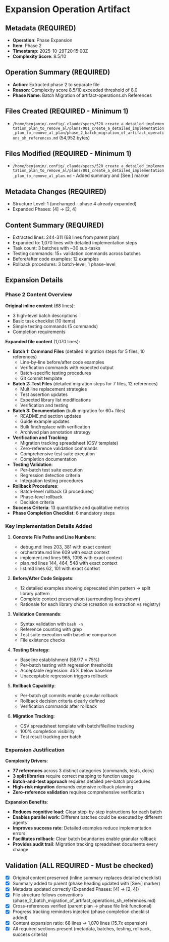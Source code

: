 # Expansion Operation Artifact

## Metadata (REQUIRED)
- **Operation**: Phase Expansion
- **Item**: Phase 2
- **Timestamp**: 2025-10-29T20:15:00Z
- **Complexity Score**: 8.5/10

## Operation Summary (REQUIRED)
- **Action**: Extracted phase 2 to separate file
- **Reason**: Complexity score 8.5/10 exceeded threshold of 8.0
- **Phase Name**: Batch Migration of artifact-operations.sh References

## Files Created (REQUIRED - Minimum 1)
- `/home/benjamin/.config/.claude/specs/528_create_a_detailed_implementation_plan_to_remove_al/plans/001_create_a_detailed_implementation_plan_to_remove_al_plan/phase_2_batch_migration_of_artifact_operations_sh_references.md` (54,952 bytes)

## Files Modified (REQUIRED - Minimum 1)
- `/home/benjamin/.config/.claude/specs/528_create_a_detailed_implementation_plan_to_remove_al/plans/001_create_a_detailed_implementation_plan_to_remove_al_plan.md` - Added summary and [See:] marker

## Metadata Changes (REQUIRED)
- Structure Level: 1 (unchanged - phase 4 already expanded)
- Expanded Phases: [4] → [2, 4]

## Content Summary (REQUIRED)
- Extracted lines: 244-311 (68 lines from parent plan)
- Expanded to: 1,070 lines with detailed implementation steps
- Task count: 3 batches with ~30 sub-tasks
- Testing commands: 15+ validation commands across batches
- Before/after code examples: 12 examples
- Rollback procedures: 3 batch-level, 1 phase-level

## Expansion Details

### Phase 2 Content Overview
**Original inline content** (68 lines):
- 3 high-level batch descriptions
- Basic task checklist (10 items)
- Simple testing commands (5 commands)
- Completion requirements

**Expanded file content** (1,070 lines):
- **Batch 1: Command Files** (detailed migration steps for 5 files, 10 references)
  - Line-by-line before/after code examples
  - Verification commands with expected output
  - Batch-specific testing procedures
  - Git commit template
- **Batch 2: Test Files** (detailed migration steps for 7 files, 12 references)
  - Multiline replacement strategies
  - Test assertion updates
  - Expected library list modifications
  - Verification and testing
- **Batch 3: Documentation** (bulk migration for 60+ files)
  - README.md section updates
  - Guide example updates
  - Bulk find/replace with verification
  - Archived plan annotation strategy
- **Verification and Tracking**:
  - Migration tracking spreadsheet (CSV template)
  - Zero-reference validation commands
  - Comprehensive test suite execution
  - Completion documentation
- **Testing Validation**:
  - Per-batch test suite execution
  - Regression detection criteria
  - Integration testing procedures
- **Rollback Procedures**:
  - Batch-level rollback (3 procedures)
  - Phase-level rollback
  - Decision criteria
- **Success Criteria**: 13 quantitative and qualitative metrics
- **Phase Completion Checklist**: 6 mandatory steps

### Key Implementation Details Added

1. **Concrete File Paths and Line Numbers**:
   - debug.md lines 203, 381 with exact context
   - orchestrate.md line 609 with exact context
   - implement.md lines 965, 1098 with exact context
   - plan.md lines 144, 464, 548 with exact context
   - list.md lines 62, 101 with exact context

2. **Before/After Code Snippets**:
   - 12 detailed examples showing deprecated shim pattern → split library pattern
   - Complete context preservation (surrounding lines shown)
   - Rationale for each library choice (creation vs extraction vs registry)

3. **Validation Commands**:
   - Syntax validation with `bash -n`
   - Reference counting with grep
   - Test suite execution with baseline comparison
   - File existence checks

4. **Testing Strategy**:
   - Baseline establishment (58/77 = 75%)
   - Per-batch testing with regression thresholds
   - Acceptable regression: ≤5% below baseline
   - Unacceptable regression triggers rollback

5. **Rollback Capability**:
   - Per-batch git commits enable granular rollback
   - Rollback decision criteria clearly defined
   - Verification commands after rollback

6. **Migration Tracking**:
   - CSV spreadsheet template with batch/file/line tracking
   - 100% completion visibility
   - Test result tracking per batch

### Expansion Justification

**Complexity Drivers**:
- **77 references** across 3 distinct categories (commands, tests, docs)
- **3 split libraries** require correct mapping to function usage
- **Batch-and-test approach** requires detailed per-batch procedures
- **High-risk migration** demands extensive rollback planning
- **Zero-reference validation** requires comprehensive verification

**Expansion Benefits**:
- **Reduces cognitive load**: Clear step-by-step instructions for each batch
- **Enables parallel work**: Different batches could be executed by different agents
- **Improves success rate**: Detailed examples reduce implementation errors
- **Facilitates rollback**: Clear batch boundaries enable granular rollback
- **Provides audit trail**: Migration tracking spreadsheet documents every change

## Validation (ALL REQUIRED - Must be checked)
- [x] Original content preserved (inline summary replaces detailed checklist)
- [x] Summary added to parent (phase heading updated with [See:] marker)
- [x] Metadata updated correctly (Expanded Phases: [4] → [2, 4])
- [x] File structure follows conventions (phase_2_batch_migration_of_artifact_operations_sh_references.md)
- [x] Cross-references verified (parent plan → phase file link functional)
- [x] Progress tracking reminders injected (phase completion checklist added)
- [x] Content expansion ratio: 68 lines → 1,070 lines (15.7x expansion)
- [x] All required sections present (metadata, batches, testing, rollback, success criteria)
